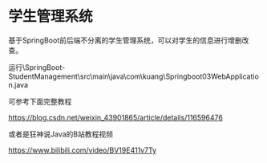 # 学生管理系统

基于SpringBoot前后端不分离的学生管理系统，可以对学生的信息进行增删改查。



运行\SpringBoot-StudentManagement\src\main\java\com\kuang\Springboot03WebApplication.java



可参考下面完整教程

https://blog.csdn.net/weixin_43901865/article/details/116596476

或者是狂神说Java的B站教程视频

https://www.bilibili.com/video/BV19E411v7Ty

